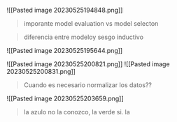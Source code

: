 ![[Pasted image 20230525194848.png]]

> imporante model evaluation vs model selecton

> diferencia entre modeloy sesgo inductivo

![[Pasted image 20230525195644.png]]

![[Pasted image 20230525200821.png]]
![[Pasted image 20230525200831.png]]

> Cuando es necesario normalizar los datos??

![[Pasted image 20230525203659.png]]

> la azulo no la conozco, la verde si. la